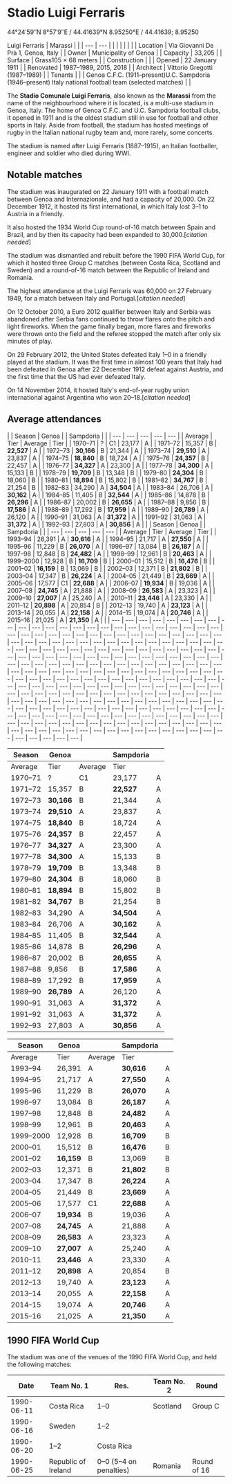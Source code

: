 # Stadio Luigi Ferraris

44°24′59″N 8°57′9″E﻿ / ﻿44\.41639°N 8\.95250°E﻿ / 44\.41639; 8\.95250

Luigi Ferraris
| Marassi | |
| --- | --- |
|  | |
|  | |
| Location | Via Giovanni De Prà 1, Genoa, Italy |
| Owner | Municipality of Genoa |
| Capacity | 33,205 |
| Surface | Grass105 × 68 meters |
| Construction | |
| Opened | 22 January 1911 |
| Renovated | 1987–1989, 2015, 2018 |
| Architect | Vittorio Gregotti (1987–1989\) |
| Tenants | |
| Genoa C.F.C. (1911–present)U.C. Sampdoria (1946–present) Italy national football team (selected matches) | |

The **Stadio Comunale Luigi Ferraris**, also known as the **Marassi** from the name of the neighbourhood where it is located, is a multi-use stadium in Genoa, Italy. The home of Genoa C.F.C. and U.C. Sampdoria football clubs, it opened in 1911 and is the oldest stadium still in use for football and other sports in Italy. Aside from football, the stadium has hosted meetings of rugby in the Italian national rugby team and, more rarely, some concerts.

The stadium is named after Luigi Ferraris (1887–1915\), an Italian footballer, engineer and soldier who died during WWI.

Notable matches
---------------

The stadium was inaugurated on 22 January 1911 with a football match between Genoa and Internazionale, and had a capacity of 20,000\. On 22 December 1912, it hosted its first international, in which Italy lost 3–1 to Austria in a friendly.

It also hosted the 1934 World Cup round-of-16 match between Spain and Brazil, and by then its capacity had been expanded to 30,000\.\[*citation needed*]

The stadium was dismantled and rebuilt before the 1990 FIFA World Cup, for which it hosted three Group C matches (between Costa Rica, Scotland and Sweden) and a round-of-16 match between the Republic of Ireland and Romania.

The highest attendance at the Luigi Ferraris was 60,000 on 27 February 1949, for a match between Italy and Portugal.\[*citation needed*]

On 12 October 2010, a Euro 2012 qualifier between Italy and Serbia was abandoned after Serbia fans continued to throw flares onto the pitch and light fireworks. When the game finally began, more flares and fireworks were thrown onto the field and the referee stopped the match after only six minutes of play.

On 29 February 2012, the United States defeated Italy 1–0 in a friendly played at the stadium. It was the first time in almost 100 years that Italy had been defeated in Genoa after 22 December 1912 defeat against Austria, and the first time that the US had ever defeated Italy.

On 14 November 2014, it hosted Italy's end-of-year rugby union international against Argentina who won 20–18\.\[*citation needed*]

Average attendances
-------------------

| | Season | Genoa | | Sampdoria | | | --- | --- | --- | --- | --- | | Average | Tier | Average | Tier | | 1970–71 | ? | C1 | 23,177 | A | | 1971–72 | 15,357 | B | **22,527** | A | | 1972–73 | **30,166** | B | 21,344 | A | | 1973–74 | **29,510** | A | 23,837 | A | | 1974–75 | **18,840** | B | 18,724 | A | | 1975–76 | **24,357** | B | 22,457 | A | | 1976–77 | **34,327** | A | 23,300 | A | | 1977–78 | **34,300** | A | 15,133 | B | | 1978–79 | **19,709** | B | 13,348 | B | | 1979–80 | **24,304** | B | 18,060 | B | | 1980–81 | **18,894** | B | 15,802 | B | | 1981–82 | **34,767** | B | 21,254 | B | | 1982–83 | 34,290 | A | **34,504** | A | | 1983–84 | 26,706 | A | **30,162** | A | | 1984–85 | 11,405 | B | **32,544** | A | | 1985–86 | 14,878 | B | **26,296** | A | | 1986–87 | 20,002 | B | **26,655** | A | | 1987–88 | 9,856 | B | **17,586** | A | | 1988–89 | 17,292 | B | **17,959** | A | | 1989–90 | **26,789** | A | 26,120 | A | | 1990–91 | 31,063 | A | **31,372** | A | | 1991–92 | 31,063 | A | **31,372** | A | | 1992–93 | 27,803 | A | **30,856** | A | | | Season | Genoa | | Sampdoria | | | --- | --- | --- | --- | --- | | Average | Tier | Average | Tier | | 1993–94 | 26,391 | A | **30,616** | A | | 1994–95 | 21,717 | A | **27,550** | A | | 1995–96 | 11,229 | B | **26,070** | A | | 1996–97 | 13,084 | B | **26,187** | A | | 1997–98 | 12,848 | B | **24,482** | A | | 1998–99 | 12,961 | B | **20,463** | A | | 1999–2000 | 12,928 | B | **16,709** | B | | 2000–01 | 15,512 | B | **16,476** | B | | 2001–02 | **16,159** | B | 13,069 | B | | 2002–03 | 12,371 | B | **21,802** | B | | 2003–04 | 17,347 | B | **26,224** | A | | 2004–05 | 21,449 | B | **23,669** | A | | 2005–06 | 17,577 | C1 | **22,688** | A | | 2006–07 | **19,934** | B | 19,036 | A | | 2007–08 | **24,745** | A | 21,888 | A | | 2008–09 | **26,583** | A | 23,323 | A | | 2009–10 | **27,007** | A | 25,240 | A | | 2010–11 | **23,446** | A | 23,330 | A | | 2011–12 | **20,898** | A | 20,854 | B | | 2012–13 | 19,740 | A | **23,123** | A | | 2013–14 | 20,055 | A | **22,158** | A | | 2014–15 | 19,074 | A | **20,746** | A | | 2015–16 | 21,025 | A | **21,350** | A | |
| --- | --- | --- | --- | --- | --- | --- | --- | --- | --- | --- | --- | --- | --- | --- | --- | --- | --- | --- | --- | --- | --- | --- | --- | --- | --- | --- | --- | --- | --- | --- | --- | --- | --- | --- | --- | --- | --- | --- | --- | --- | --- | --- | --- | --- | --- | --- | --- | --- | --- | --- | --- | --- | --- | --- | --- | --- | --- | --- | --- | --- | --- | --- | --- | --- | --- | --- | --- | --- | --- | --- | --- | --- | --- | --- | --- | --- | --- | --- | --- | --- | --- | --- | --- | --- | --- | --- | --- | --- | --- | --- | --- | --- | --- | --- | --- | --- | --- | --- | --- | --- | --- | --- | --- | --- | --- | --- | --- | --- | --- | --- | --- | --- | --- | --- | --- | --- | --- | --- | --- | --- | --- | --- | --- | --- | --- | --- | --- | --- | --- | --- | --- | --- | --- | --- | --- | --- | --- | --- | --- | --- | --- | --- | --- | --- | --- | --- | --- | --- | --- | --- | --- | --- | --- | --- | --- | --- | --- | --- | --- | --- | --- | --- | --- | --- | --- | --- | --- | --- | --- | --- | --- | --- | --- | --- | --- | --- | --- | --- | --- | --- | --- | --- | --- | --- | --- | --- | --- | --- | --- | --- | --- | --- | --- | --- | --- | --- | --- | --- | --- | --- | --- | --- | --- | --- | --- | --- | --- | --- | --- | --- | --- | --- | --- | --- | --- | --- | --- | --- | --- | --- | --- | --- | --- | --- | --- | --- | --- | --- | --- | --- | --- | --- | --- | --- | --- | --- | --- | --- | --- | --- | --- | --- | --- | --- | --- | --- | --- | --- | --- |

| Season | Genoa | | Sampdoria | |
| --- | --- | --- | --- | --- |
| Average | Tier | Average | Tier |
| 1970–71 | ? | C1 | 23,177 | A |
| 1971–72 | 15,357 | B | **22,527** | A |
| 1972–73 | **30,166** | B | 21,344 | A |
| 1973–74 | **29,510** | A | 23,837 | A |
| 1974–75 | **18,840** | B | 18,724 | A |
| 1975–76 | **24,357** | B | 22,457 | A |
| 1976–77 | **34,327** | A | 23,300 | A |
| 1977–78 | **34,300** | A | 15,133 | B |
| 1978–79 | **19,709** | B | 13,348 | B |
| 1979–80 | **24,304** | B | 18,060 | B |
| 1980–81 | **18,894** | B | 15,802 | B |
| 1981–82 | **34,767** | B | 21,254 | B |
| 1982–83 | 34,290 | A | **34,504** | A |
| 1983–84 | 26,706 | A | **30,162** | A |
| 1984–85 | 11,405 | B | **32,544** | A |
| 1985–86 | 14,878 | B | **26,296** | A |
| 1986–87 | 20,002 | B | **26,655** | A |
| 1987–88 | 9,856 | B | **17,586** | A |
| 1988–89 | 17,292 | B | **17,959** | A |
| 1989–90 | **26,789** | A | 26,120 | A |
| 1990–91 | 31,063 | A | **31,372** | A |
| 1991–92 | 31,063 | A | **31,372** | A |
| 1992–93 | 27,803 | A | **30,856** | A |

| Season | Genoa | | Sampdoria | |
| --- | --- | --- | --- | --- |
| Average | Tier | Average | Tier |
| 1993–94 | 26,391 | A | **30,616** | A |
| 1994–95 | 21,717 | A | **27,550** | A |
| 1995–96 | 11,229 | B | **26,070** | A |
| 1996–97 | 13,084 | B | **26,187** | A |
| 1997–98 | 12,848 | B | **24,482** | A |
| 1998–99 | 12,961 | B | **20,463** | A |
| 1999–2000 | 12,928 | B | **16,709** | B |
| 2000–01 | 15,512 | B | **16,476** | B |
| 2001–02 | **16,159** | B | 13,069 | B |
| 2002–03 | 12,371 | B | **21,802** | B |
| 2003–04 | 17,347 | B | **26,224** | A |
| 2004–05 | 21,449 | B | **23,669** | A |
| 2005–06 | 17,577 | C1 | **22,688** | A |
| 2006–07 | **19,934** | B | 19,036 | A |
| 2007–08 | **24,745** | A | 21,888 | A |
| 2008–09 | **26,583** | A | 23,323 | A |
| 2009–10 | **27,007** | A | 25,240 | A |
| 2010–11 | **23,446** | A | 23,330 | A |
| 2011–12 | **20,898** | A | 20,854 | B |
| 2012–13 | 19,740 | A | **23,123** | A |
| 2013–14 | 20,055 | A | **22,158** | A |
| 2014–15 | 19,074 | A | **20,746** | A |
| 2015–16 | 21,025 | A | **21,350** | A |

1990 FIFA World Cup
-------------------

The stadium was one of the venues of the 1990 FIFA World Cup, and held the following matches:

| Date | Team No. 1 | Res. | Team No. 2 | Round |
| --- | --- | --- | --- | --- |
| 1990-06-11 | Costa Rica | 1–0 | Scotland | Group C |
| 1990-06-16 | Sweden | 1–2 |
| 1990-06-20 | 1–2 | Costa Rica |
| 1990-06-25 | Republic of Ireland | 0–0 (5–4 on penalties) | Romania | Round of 16 |